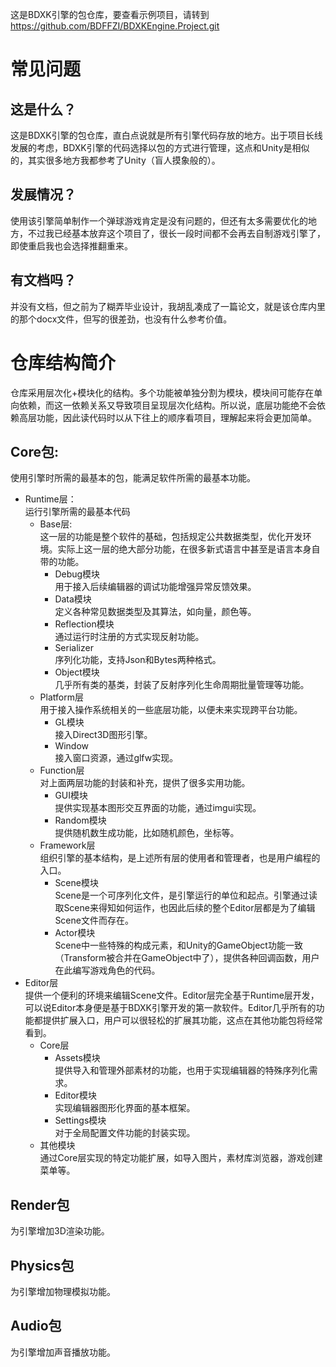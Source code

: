 这是BDXK引擎的包仓库，要查看示例项目，请转到
https://github.com/BDFFZI/BDXKEngine.Project.git
# 常见问题
## 这是什么？
这是BDXK引擎的包仓库，直白点说就是所有引擎代码存放的地方。出于项目长线发展的考虑，BDXK引擎的代码选择以包的方式进行管理，这点和Unity是相似的，其实很多地方我都参考了Unity（盲人摸象般的）。
## 发展情况？
使用该引擎简单制作一个弹球游戏肯定是没有问题的，但还有太多需要优化的地方，不过我已经基本放弃这个项目了，很长一段时间都不会再去自制游戏引擎了，即使重启我也会选择推翻重来。
## 有文档吗？
并没有文档，但之前为了糊弄毕业设计，我胡乱凑成了一篇论文，就是该仓库内里的那个docx文件，但写的很差劲，也没有什么参考价值。
# 仓库结构简介
仓库采用层次化+模块化的结构。多个功能被单独分割为模块，模块间可能存在单向依赖，而这一依赖关系又导致项目呈现层次化结构。所以说，底层功能绝不会依赖高层功能，因此读代码时以从下往上的顺序看项目，理解起来将会更加简单。
## Core包:
使用引擎时所需的最基本的包，能满足软件所需的最基本功能。
- Runtime层：  
运行引擎所需的最基本代码
    - Base层:  
    这一层的功能是整个软件的基础，包括规定公共数据类型，优化开发环境。实际上这一层的绝大部分功能，在很多新式语言中甚至是语言本身自带的功能。
        - Debug模块  
        用于接入后续编辑器的调试功能增强异常反馈效果。
        - Data模块  
        定义各种常见数据类型及其算法，如向量，颜色等。
        - Reflection模块  
        通过运行时注册的方式实现反射功能。
        - Serializer  
        序列化功能，支持Json和Bytes两种格式。
        - Object模块  
        几乎所有类的基类，封装了反射序列化生命周期批量管理等功能。
    - Platform层  
    用于接入操作系统相关的一些底层功能，以便未来实现跨平台功能。
        - GL模块  
        接入Direct3D图形引擎。
        - Window  
        接入窗口资源，通过glfw实现。
    - Function层  
    对上面两层功能的封装和补充，提供了很多实用功能。
        - GUI模块  
        提供实现基本图形交互界面的功能，通过imgui实现。
        - Random模块  
        提供随机数生成功能，比如随机颜色，坐标等。
    - Framework层  
    组织引擎的基本结构，是上述所有层的使用者和管理者，也是用户编程的入口。
        - Scene模块  
        Scene是一个可序列化文件，是引擎运行的单位和起点。引擎通过读取Scene来得知如何运作，也因此后续的整个Editor层都是为了编辑Scene文件而存在。
        - Actor模块  
        Scene中一些特殊的构成元素，和Unity的GameObject功能一致（Transform被合并在GameObject中了），提供各种回调函数，用户在此编写游戏角色的代码。
- Editor层  
提供一个便利的环境来编辑Scene文件。Editor层完全基于Runtime层开发，可以说Editor本身便是基于BDXK引擎开发的第一款软件。Editor几乎所有的功能都提供扩展入口，用户可以很轻松的扩展其功能，这点在其他功能包将经常看到。
    - Core层
        - Assets模块  
        提供导入和管理外部素材的功能，也用于实现编辑器的特殊序列化需求。
        - Editor模块  
        实现编辑器图形化界面的基本框架。
        - Settings模块  
        对于全局配置文件功能的封装实现。
    - 其他模块  
    通过Core层实现的特定功能扩展，如导入图片，素材库浏览器，游戏创建菜单等。
## Render包
为引擎增加3D渲染功能。
## Physics包
为引擎增加物理模拟功能。
## Audio包
为引擎增加声音播放功能。
